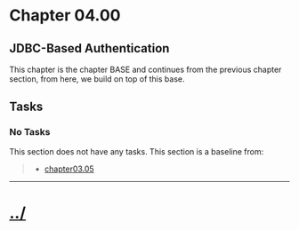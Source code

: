 # Chapter 04.00

## JDBC-Based Authentication
This chapter is the chapter BASE and continues from the previous chapter section, from here, we build on top of this base.

## Tasks

### No Tasks
This section does not have any tasks.
This section is a baseline from:

> * [chapter03.05](../../chapter03/chapter03.05/)


---

# [../](../)
